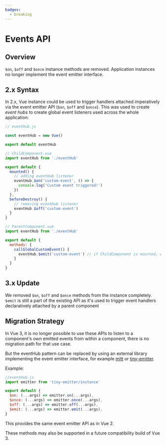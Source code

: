 ```yaml
---
badges:
  - breaking
---
```


# Events API <MigrationBadges :badges="$frontmatter.badges" />

## Overview

`$on`, `$off` and `$once` instance methods are removed. Application instances no longer implement the event emitter interface.

## 2.x Syntax

In 2.x, Vue instance could be used to trigger handlers attached imperatively via the event emitter API (`$on`, `$off` and `$once`). This was used to create _event hubs_ to create global event listeners used across the whole application:

```js
// eventHub.js

const eventHub = new Vue()

export default eventHub
```

```js
// ChildComponent.vue
import eventHub from './eventHub'

export default {
  mounted() {
    // adding eventHub listener
    eventHub.$on('custom-event', () => {
      console.log('Custom event triggered!')
    })
  },
  beforeDestroy() {
    // removing eventHub listener
    eventHub.$off('custom-event')
  }
}
```

```js
// ParentComponent.vue
import eventHub from './eventHub'

export default {
  methods: {
    callGlobalCustomEvent() {
      eventHub.$emit('custom-event') // if ChildComponent is mounted, we will have a message in the console
    }
  }
}
```

## 3.x Update

We removed `$on`, `$off` and `$once` methods from the instance completely. `$emit` is still a part of the existing API as it's used to trigger event handlers declaratively attached by a parent component

## Migration Strategy

In Vue 3, it is no longer possible to use these APIs to listen to a component's own emitted events from within a component, there is no migration path for that use case.

But the eventHub pattern can be replaced by using an external library implementing the event emitter interface, for example [mitt](https://github.com/developit/mitt) or [tiny-emitter](https://github.com/scottcorgan/tiny-emitter).

Example:

```js
//eventHub.js
import emitter from 'tiny-emitter/instance'

export default {
  $on: (...args) => emitter.on(...args),
  $once: (...args) => emitter.once(...args),
  $off: (...args) => emitter.off(...args),
  $emit: (...args) => emitter.emit(...args),
}
```

This provides the same event emitter API as in Vue 2.

These methods may also be supported in a future compatibility build of Vue 3.
